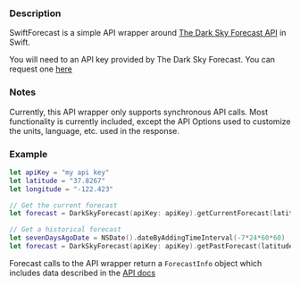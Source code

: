 
### Description
SwiftForecast is a simple API wrapper around [The Dark Sky Forecast API](https://developer.forecast.io/docs/v2) in Swift.

You will need to an API key provided by The Dark Sky Forecast. You can request one [here](https://developer.forecast.io/)

### Notes
Currently, this API wrapper only supports synchronous API calls. Most functionality is currently included, except the API Options used to customize the units, language, etc. used in the response.

### Example

```swift
let apiKey = "my api key"
let latitude = "37.8267"
let longitude = "-122.423"

// Get the current forecast
let forecast = DarkSkyForecast(apiKey: apiKey).getCurrentForecast(latitude, longitude: longitude)

// Get a historical forecast
let sevenDaysAgoDate = NSDate().dateByAddingTimeInterval(-7*24*60*60)
let forecast = DarkSkyForecast(apiKey: apiKey).getPastForecast(latitude, longitude: longitude, atTime: sevenDaysAgoDate)
```

Forecast calls to the API wrapper return a <code>ForecastInfo</code> object which includes data described in the [API docs](https://developer.forecast.io/docs/v2)